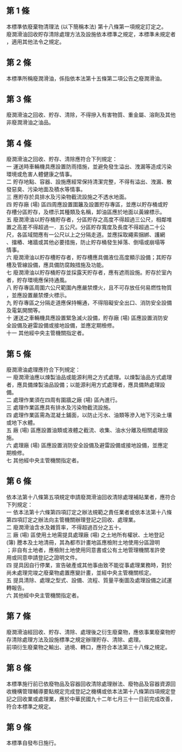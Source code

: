 第 1 條
-------
本標準依廢棄物清理法 (以下簡稱本法) 第十八條第一項規定訂定之。  
廢潤滑油回收貯存清除處理方法及設施依本標準之規定，本標準未規定者  
，適用其他法令之規定。

第 2 條
-------
本標準所稱廢潤滑油，係指依本法第十五條第二項公告之廢潤滑油。

第 3 條
-------
廢潤滑油之回收、貯存、清除，不得摻入有害物質、重金屬、溶劑及其他  
非廢潤滑油之油品。

第 4 條
-------
廢潤滑油之回收、貯存、清除應符合下列規定：  
一  運送時車輛機具應設置防雨措施，並避免發生溢出、洩漏等造成污染  
    環境或危害人體健康之情事。  
二  貯存地點、容器、設施應經常保持清潔完整，不得有溢出、洩漏、散  
    發惡臭、污染地面及積水等情事。  
三  應貯存於具排水及污染物截流設施之不透水地面。  
四  貯存廠 (場) 區四周應設置圍籬及設置貯存專區，並應以貯存桶或貯  
    存槽分區貯存，及標示其種類及名稱，卸油區應於地面以黃線標示。  
五  廢潤滑油以貯存桶貯存者，分區貯存之高度不得超過三公尺，相鄰堆  
    置之高差不得超過一．五公尺。分區貯存寬度及長度不得超過二十公  
    尺，各區域間應有一公尺以上之分隔走道。並應採取繩索捆綁、護網  
    、擋樁、堵牆或其他必要措施，防止貯存桶發生掉落、倒塌或崩塌等  
    情事。  
六  廢潤滑油以貯存槽貯存者，貯存槽應具備液位高度顯示設備；其貯存  
    槽及管線設備，應具備防腐蝕措施及功能。  
七  廢潤滑油以貯存桶貯存並採露天貯存者，應有遮雨設施。貯存於室內  
    者，貯存環境應保持通風。  
八  貯存專區周圍六公尺範圍內應嚴禁煙火，且不可存放任何易燃性物質  
    ，並應設置嚴禁煙火標示。  
九  貯存專區之分隔走道應保持暢通，不得阻礙安全出口、消防安全設備  
    及電氣開關等。  
十  運送之車輛機具應設置緊急滅火設備，貯存廠 (場) 區應設置消防安  
    全設備及避雷設備或接地設備，並應定期檢修。  
十一  其他經中央主管機關指定者。

第 5 條
-------
廢潤滑油處理應符合下列規定：  
一  廢潤滑油應以煉製油品或能源利用之方式處理。以煉製油品方式處理  
    者，應具備煉製油品設備；以能源利用方式處理者，應具備熱處理設  
    備。  
二  處理作業須在四周有圍牆之廠 (場) 區內進行。  
三  處理作業區應具有排水及污染物截流設施。  
四  處理作業區需為混凝土鋪面，以防止污水、油類等滲入地下污染土壤  
    或地下水體。  
五  廠 (場) 區應設置油類或液體之截流、收集、油水分離及相關處理設  
    施。  
六  處理廠 (場) 區應設置消防安全設備及避雷設備或接地設備，並應定  
    期檢修。  
七  其他經中央主管機關指定者。

第 6 條
-------
依本法第十八條第五項規定申請廢潤滑油回收清除處理補貼業者，應符合  
下列規定：  
一  依本法第十六條第四項訂定之辦法規範之責任業者或依本法第十八條  
    第四項訂定之辦法向主管機關辦理登記之回收、處理業。  
二  廢潤滑油含水及雜質率，不得超過百分之五十。  
三  廠 (場) 區使用土地需提具處理廠 (場) 之土地所有權狀、土地登記  
     (簿) 謄本及土地清冊，其為都市計畫地區應檢附土地使用分區證明  
    ；非自有土地者，應檢附土地使用同意書或公有土地管理機關准許使  
    用或同意申請登記之證明文件。  
四  提具因自行停業，宣告破產或其他事由致不能從事處理業務時，對於  
    尚未處理完竣之廢棄物處置應變計畫，並經中央主管機關核定。  
五  提具清除、處理之型式、設備、流程、質量平衡圖及處理設備之試運  
    轉報告。  
六  其他經中央主管機關指定者。

第 7 條
-------
廢潤滑油經回收、貯存、清除、處理後之衍生廢棄物，應依事業廢棄物貯  
存清除處理方法及設施標準之規定辦理貯存、清除、處理。  
前項衍生廢棄物之輸出、過境、轉口，應符合本法第三十八條之規定。

第 8 條
-------
本標準施行前已依廢物品及容器回收清除處理辦法、廢物品及容器資源回  
收機構管理輔導要點規定完成登記之機構或依本法第十八條第四項規定登  
記之回收業或處理業，應於中華民國九十二年七月三十一日前完成改善，  
符合本標準之規定。

第 9 條
-------
本標準自發布日施行。

